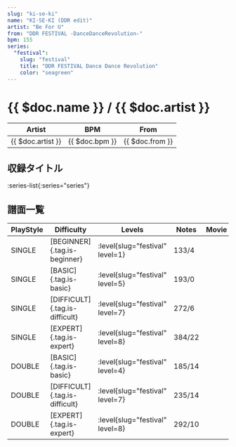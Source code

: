 ```yaml
---
slug: "ki-se-ki"
name: "KI·SE·KI (DDR edit)"
artist: "Be For U"
from: "DDR FESTIVAL -DanceDanceRevolution-"
bpm: 155
series:
  "festival":
    slug: "festival"
    title: "DDR FESTIVAL Dance Dance Revolution"
    color: "seagreen"
---
```


# {{ $doc.name }} / {{ $doc.artist }}

|Artist|BPM|From|
|------|---|----|
|{{ $doc.artist }}|{{ $doc.bpm }}|{{ $doc.from }}|

## 収録タイトル

:series-list{:series="series"}

## 譜面一覧

|PlayStyle|Difficulty|Levels|Notes|Movie|
|---------|----------|------|-----|-----|
|SINGLE|[BEGINNER]{.tag.is-beginner}|:level{slug="festival" level=1}|133/4||
|SINGLE|[BASIC]{.tag.is-basic}|:level{slug="festival" level=5}|193/0||
|SINGLE|[DIFFICULT]{.tag.is-difficult}|:level{slug="festival" level=7}|272/6||
|SINGLE|[EXPERT]{.tag.is-expert}|:level{slug="festival" level=8}|384/22||
|DOUBLE|[BASIC]{.tag.is-basic}|:level{slug="festival" level=4}|185/14||
|DOUBLE|[DIFFICULT]{.tag.is-difficult}|:level{slug="festival" level=7}|235/14||
|DOUBLE|[EXPERT]{.tag.is-expert}|:level{slug="festival" level=8}|292/10||
